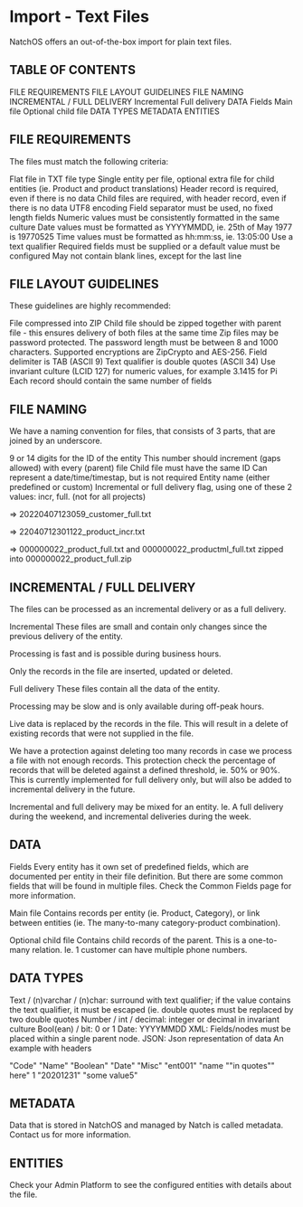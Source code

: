 # Import - Text Files
NatchOS offers an out-of-the-box import for plain text files.



## TABLE OF CONTENTS

FILE REQUIREMENTS
FILE LAYOUT GUIDELINES
FILE NAMING
INCREMENTAL / FULL DELIVERY
Incremental
Full delivery
DATA
Fields
Main file
Optional child file
DATA TYPES
METADATA
ENTITIES


## FILE REQUIREMENTS
The files must match the following criteria:

Flat file in TXT file type
Single entity per file, optional extra file for child entities (ie. Product and product translations)
Header record is required, even if there is no data
Child files are required, with header record, even if there is no data
UTF8 encoding
Field separator must be used, no fixed length fields
Numeric values must be consistently formatted in the same culture
Date values must be formatted as YYYYMMDD, ie. 25th of May 1977 is 19770525 
Time values must be formatted as hh:mm:ss, ie. 13:05:00
Use a text qualifier
Required fields must be supplied or a default value must be configured
May not contain blank lines, except for the last line 


## FILE LAYOUT GUIDELINES
These guidelines are highly recommended:

File compressed into ZIP
Child file should be zipped together with parent file - this ensures delivery of both files at the same time
Zip files may be password protected. The password length must be between 8 and 1000 characters. Supported encryptions are ZipCrypto and AES-256.
Field delimiter is TAB (ASCII 9)
Text qualifier is double quotes (ASCII 34)
Use invariant culture (LCID 127) for numeric values, for example 3.1415 for Pi
Each record should contain the same number of fields


## FILE NAMING
We have a naming convention for files, that consists of 3 parts, that are joined by an underscore.

9 or 14 digits for the ID of the entity
This number should increment (gaps allowed) with every (parent) file
Child file must have the same ID
Can represent a date/time/timestap, but is not required
Entity name (either predefined or custom)
Incremental or full delivery flag, using one of these 2 values: incr, full. (not for all projects)


=> 20220407123059_customer_full.txt

=> 22040712301122_product_incr.txt

=> 000000022_product_full.txt and 000000022_productml_full.txt zipped into 000000022_product_full.zip







## INCREMENTAL / FULL DELIVERY
The files can be processed as an incremental delivery or as a full delivery.



Incremental
These files are small and contain only changes since the previous delivery of the entity.

Processing is fast and is possible during business hours.

Only the records in the file are inserted, updated or deleted.



Full delivery
These files contain all the data of the entity.

Processing may be slow and is only available during off-peak hours.

Live data is replaced by the records in the file. This will result in a delete of existing records that were not supplied in the file.



We have a protection against deleting too many records in case we process a file with not enough records. This protection check the percentage of records that will be deleted against a defined threshold, ie. 50% or 90%. This is currently implemented for full delivery only, but will also be added to incremental delivery in the future.



Incremental and full delivery may be mixed for an entity. Ie. A full delivery during the weekend, and incremental deliveries during the week.





## DATA


Fields
Every entity has it own set of predefined fields, which are documented per entity in their file definition. But there are some common fields that will be found in multiple files. Check the Common Fields page for more information.



Main file
Contains records per entity (ie. Product, Category), or link between entities (ie. The many-to-many category-product combination).



Optional child file
Contains child records of the parent. This is a one-to-many relation. Ie. 1 customer can have multiple phone numbers.





## DATA TYPES
Text / (n)varchar / (n)char: surround with text qualifier; if the value contains the text qualifier, it must be escaped (ie. double quotes must be replaced by two double quotes
Number / int / decimal: integer or decimal in invariant culture
Bool(ean) / bit: 0 or 1
Date: YYYYMMDD
XML: Fields/nodes must be placed within a single parent node.
JSON: Json representation of data
An example with headers



"Code"    "Name"    "Boolean"    "Date"    "Misc"
"ent001"    "name ""in quotes"" here"    1    "20201231"    "<root><value>some value</value><num>5</num></root>"


## METADATA
Data that is stored in NatchOS and managed by Natch is called metadata. Contact us for more information.


## ENTITIES
Check your Admin Platform to see the configured entities with details about the file.
